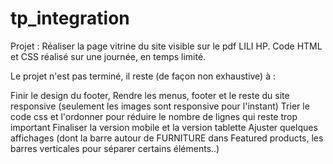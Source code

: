 # tp_integration

Projet : Réaliser la page vitrine du site visible sur le pdf LILI HP. Code HTML et CSS réalisé sur une journée, en temps limité.

Le projet n'est pas terminé, il reste (de façon non exhaustive) à :

Finir le design du footer,
Rendre les menus, footer et le reste du site responsive (seulement les images sont responsive pour l'instant)
Trier le code css et l'ordonner pour réduire le nombre de lignes qui reste trop important
Finaliser la version mobile et la version tablette
Ajuster quelques affichages (dont la barre autour de FURNITURE dans Featured products, les barres verticales pour séparer certains éléments..)
